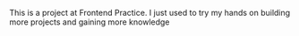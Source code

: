This is a project at Frontend Practice. I just used to try my hands on building more projects and gaining more knowledge
